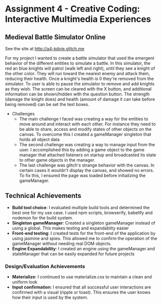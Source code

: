 Assignment 4 - Creative Coding: Interactive Multimedia Experiences
===

## Medieval Battle Simulator Online

See the site at http://a4-kdoje.glitch.me

For my project I wanted to create a battle simulator that used the emergent behavior of the different entities to simulate a battle. In this simulator, the red an blue knights will patrol (walk left and right), until they see a knight of the other color. They will run toward the nearest enemy and attack them, reducing their health. Once a knight's health is 0 they're removed from the simulator. To user is able to pause the simulator to remove and add knights as they wish. The screen can be cleared with the X button, and additional information can be shown/hidden with the question button. The strength (damage the knight does) and health (amount of damage it can take before being removed) can be set the text boxes.

- Challenges
    * The main challenge I faced was creating a way for the entities to move around and interact with each other. For instance they need to be able to share, access and modify states of other objects on the canvas. To overcome this I created a gameManager singleton that holds all object data
    * The second challenge was creating a way to manage input from the user. I accomplished this by adding a game object to the game manager that attached listeners on startup and broadcasted its state to other game objects in the manager.
    * The last challenge was glitch's strange behavior with the canvas. In certain cases it wouldn't display the canvas, and showed no errors. To fix this, I ensured the page was loaded before initializing the gameManager.

## Technical Achievements
- **Build tool choice**: I evaluated multiple build tools and determined the best one for my use case. I used npm scripts, browserify, babelify and nodemon for the build system.
- **Singleton gameManager**: Created a singleton gameManager instead of using a global. This makes testing and expandablity easier
- **Front-end testing**: I created tests for the front-end of the application by using jasmine and spies. This allowed me to confirm the operation of the gameManager without needing real DOM objects.
- **Engine Expandability**: I created an engine using the gameManager and stateManager that can be easily expanded for future projects

### Design/Evaluation Achievements
- **Materialize**: I continued to use materialize.css to maintain a clean and uniform look
- **Input confirmation**: I ensured that all successful user interactions are confirmed with a visual (ripple or toast). This ensures the user knows how their input is used by the system.
